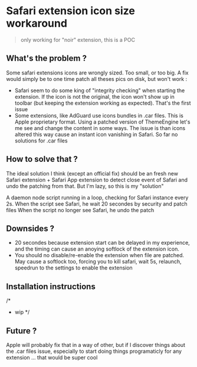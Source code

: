 

# Safari extension icon size workaround

> only working for "noir" extension, this is a POC

## What's the problem ?
Some safari extensions icons are wrongly sized. Too small, or too big.
A fix would simply be to one time patch all theses pics on disk, but won't work :
- Safari seem to do some king of "integrity checking" when starting the extension. If the icon is not the original, the icon won't show up in toolbar (but keeping the extension working as expected). That's the first issue
- Some extensions, like AdGuard use icons bundles in .car files. This is Apple proprietary format. Using a patched version of ThemeEngine let's me see and change the content in some ways. The issue is than icons altered this way cause an instant icon vanishing in Safari. So far no solutions for .car files

## How to solve that ?
The ideal solution I think (except an official fix) should be an fresh new Safari extension + Safari App extension to detect close event of Safari and undo the patching from that. But I'm lazy, so this is my "solution"

A daemon node script running in a loop, checking for Safari instance every 2s.
When the script see Safari, he wait 20 secondes by security and patch files
When the script no longer see Safari, he undo the patch

## Downsides ?
- 20 secondes because extension start can be delayed in my experience, and the timing can cause an anoying softlock of the extension icon.
- You should no disable/re-enable the extension when file are patched. May cause a softlock too, forcing you to kill safari, wait 5s, relaunch, speedrun to the settings to enable the extension


## Installation instructions
/*
 * wip
 */


## Future ?
Apple will probably fix that in a way of other, but if I discover things about the .car files issue, especially to start doing things programaticly for any extension ... that would be super cool 
